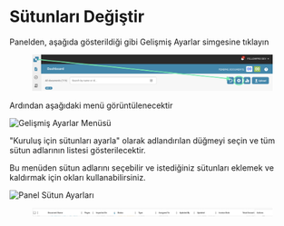 # Sütunları Değiştir

Panelden, aşağıda gösterildiği gibi Gelişmiş Ayarlar simgesine tıklayın

<figure><img src="../../.gitbook/assets/image (33).png" alt=""><figcaption></figcaption></figure>

Ardından aşağıdaki menü görüntülenecektir

![Gelişmiş Ayarlar Menüsü](https://lh7-us.googleusercontent.com/wWt5QbmwZf44enmOoLcofh6SvyYPiHTav9OiEog_m2xtnty6X73pFlhfdM9aglx89_pfbiACZx5BejagV-wAKwlDTuGoGNu5jgbcZ5djrZ_h1IgGp-8uaq8UHY-umjrs96hb4FZOzHFzdLasg2F_ftw)

"Kuruluş için sütunları ayarla" olarak adlandırılan düğmeyi seçin ve tüm sütun adlarının listesi gösterilecektir.

Bu menüden sütun adlarını seçebilir ve istediğiniz sütunları eklemek ve kaldırmak için okları kullanabilirsiniz.

![Panel Sütun Ayarları](https://lh7-us.googleusercontent.com/cXnnrIR-y4TRDnRE9irGvvjnmkN-HSGEQTh7FiwsjRHzXF7FNjd-_gLO-m55fLlv6lVjk-VvThgdW5JWgqIVZSm5tfk3hC7xrj68uRE5OgIPMtYIrpxOhhYzk4OMibyDBqvHQ0VZaDAysZohlH8dxm8)

<div data-full-width="true">

<figure><img src="../../.gitbook/assets/image (32).png" alt=""><figcaption></figcaption></figure>

</div>
